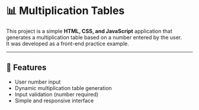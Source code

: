 # 📊 Multiplication Tables

This project is a simple **HTML, CSS, and JavaScript** application that generates a multiplication table based on a number entered by the user.  
It was developed as a front-end practice example.

---

## 🚀 Features

- User number input
- Dynamic multiplication table generation
- Input validation (number required)
- Simple and responsive interface

